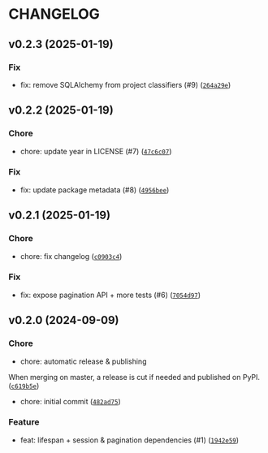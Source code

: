 # CHANGELOG

## v0.2.3 (2025-01-19)

### Fix

* fix: remove SQLAlchemy from project classifiers (#9) ([`264a29e`](https://github.com/hadrien/fastapi-async-sqla/commit/264a29e3843c2547716a3d670452bdf837911133))

## v0.2.2 (2025-01-19)

### Chore

* chore: update year in LICENSE (#7) ([`47c6c07`](https://github.com/hadrien/fastapi-async-sqla/commit/47c6c07d302f60fc568a11b3ff9897ee74975685))

### Fix

* fix: update package metadata (#8) ([`4956bee`](https://github.com/hadrien/fastapi-async-sqla/commit/4956bee5b0a002bf20229026b8cb3701768ae72c))

## v0.2.1 (2025-01-19)

### Chore

* chore: fix changelog ([`c0903c4`](https://github.com/hadrien/fastapi-async-sqla/commit/c0903c437a38db953dada3cf51ff8b7f6fe6c80c))

### Fix

* fix: expose pagination API + more tests (#6) ([`7054d97`](https://github.com/hadrien/fastapi-async-sqla/commit/7054d9732ad009e3e9cdae8e9eee3274cd476f4c))

## v0.2.0 (2024-09-09)

### Chore

* chore: automatic release &amp; publishing

When merging on master, a release is cut if needed and published on
PyPI. ([`c619b5e`](https://github.com/hadrien/fastapi-async-sqla/commit/c619b5e6fa612e72a8b446a266d693b7a02afb9a))

* chore: initial commit ([`482ad75`](https://github.com/hadrien/fastapi-async-sqla/commit/482ad752ce04dd7b8d0acd37d5c1035bb82ee2eb))

### Feature

* feat: lifespan + session &amp; pagination dependencies (#1) ([`1942e59`](https://github.com/hadrien/fastapi-async-sqla/commit/1942e59a13f6457c781ccca512c8d97e79603f7e))
